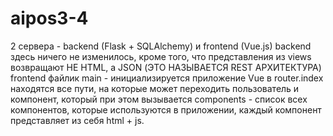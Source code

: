 # aipos3-4
2 сервера - backend (Flask + SQLAlchemy) и frontend (Vue.js)
	backend
		здесь ничего не изменилось, кроме того, что представления из views возвращают НЕ HTML, а JSON (ЭТО НАЗЫВАЕТСЯ REST АРХИТЕКТУРА)
	frontend
		файлик main - инициализируется приложение Vue
		в router.index находятся все пути, на которые может переходить пользователь и компонент, который при этом вызывается
		components - список всех компонентов, которые используются в приложении, каждый компонент представляет из себя html + js.
